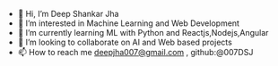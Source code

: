 - 👋 Hi, I’m Deep Shankar Jha
- 👀 I’m interested in Machine Learning and Web Development
- 🌱 I’m currently learning ML with Python and Reactjs,Nodejs,Angular
- 💞️ I’m looking to collaborate on AI and Web based projects
- 📫 How to reach me deepjha007@gmail.com , github:@007DSJ

<!---
007DSJ/007DSJ is a ✨ special ✨ repository because its `README.md` (this file) appears on your GitHub profile.
You can click the Preview link to take a look at your changes.
--->
